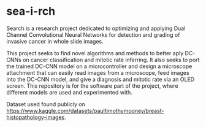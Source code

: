 # sea-i-rch

Search is a research project dedicated to optimizing and applying Dual Channel Convolutional Neural Networks for detection and grading of invasive cancer in whole slide images.

This project seeks to find novel algorithms and methods to better aply DC-CNNs on cancer classification and mitotic rate inferring. It also seeks to port the trained DC-CNN model on a microcontroller and design a microscope attachment that can easily read images from a microscope, feed images into the DC-CNN model, and give a diagnosis and mitotic rate via an OLED screen. This repository is for the software part of the project, where different models are used and experimented with.

Dataset used found publicly on https://www.kaggle.com/datasets/paultimothymooney/breast-histopathology-images.
